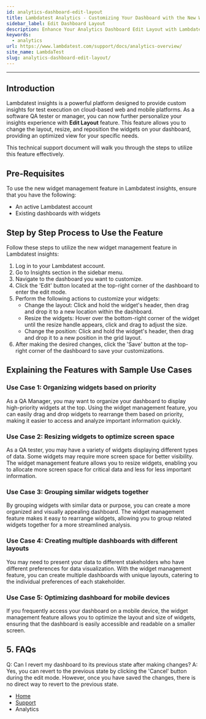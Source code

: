 ```yaml
---
id: analytics-dashboard-edit-layout
title: Lambdatest Analytics - Customizing Your Dashboard with the New Widget Management Feature
sidebar_label: Edit Dashboard Layout
description: Enhance Your Analytics Dashboard Edit Layout with Lambdatest's Widget Management Feature Customizing Layout for Improved Insights 
keywords:
  - analytics
url: https://www.lambdatest.com/support/docs/analytics-overview/
site_name: LambdaTest
slug: analytics-dashboard-edit-layout/
---
```


<script type="application/ld+json"
      dangerouslySetInnerHTML={{ __html: JSON.stringify({
       "@context": "https://schema.org",
        "@type": "BreadcrumbList",
        "itemListElement": [{
          "@type": "ListItem",
          "position": 1,
          "name": "Home",
          "item": "https://www.lambdatest.com"
        },{
          "@type": "ListItem",
          "position": 2,
          "name": "Support",
          "item": "https://www.lambdatest.com/support/docs/"
        },{
          "@type": "ListItem",
          "position": 3,
          "name": "Linear App Integration",
          "item": "https://www.lambdatest.com/support/docs/analytics-overview/"
        }]
      })
    }}
></script>

---

## Introduction

Lambdatest insights is a powerful platform designed to provide custom insights for test execution on cloud-based web and mobile platforms. As a software QA tester or manager, you can now further personalize your insights experience with **Edit Layout** feature. This feature allows you to change the layout, resize, and reposition the widgets on your dashboard, providing an optimized view for your specific needs.

This technical support document will walk you through the steps to utilize this feature effectively.

## Pre-Requisites

To use the new widget management feature in Lambdatest insights, ensure that you have the following:

- An active Lambdatest account
- Existing dashboards with widgets

## Step by Step Process to Use the Feature

Follow these steps to utilize the new widget management feature in Lambdatest insights:

1. Log in to your Lambdatest account.
2. Go to Insights section in the sidebar menu.
3. Navigate to the dashboard you want to customize.
4. Click the 'Edit' button located at the top-right corner of the dashboard to enter the edit mode.
5. Perform the following actions to customize your widgets:
   - Change the layout: Click and hold the widget's header, then drag and drop it to a new location within the dashboard.
   - Resize the widgets: Hover over the bottom-right corner of the widget until the resize handle appears, click and drag to adjust the size.
   - Change the position: Click and hold the widget's header, then drag and drop it to a new position in the grid layout.
6. After making the desired changes, click the 'Save' button at the top-right corner of the dashboard to save your customizations.

## Explaining the Features with Sample Use Cases

### Use Case 1: Organizing widgets based on priority

As a QA Manager, you may want to organize your dashboard to display high-priority widgets at the top. Using the widget management feature, you can easily drag and drop widgets to rearrange them based on priority, making it easier to access and analyze important information quickly.

### Use Case 2: Resizing widgets to optimize screen space

As a QA tester, you may have a variety of widgets displaying different types of data. Some widgets may require more screen space for better visibility. The widget management feature allows you to resize widgets, enabling you to allocate more screen space for critical data and less for less important information.

### Use Case 3: Grouping similar widgets together

By grouping widgets with similar data or purpose, you can create a more organized and visually appealing dashboard. The widget management feature makes it easy to rearrange widgets, allowing you to group related widgets together for a more streamlined analysis.

### Use Case 4: Creating multiple dashboards with different layouts

You may need to present your data to different stakeholders who have different preferences for data visualization. With the widget management feature, you can create multiple dashboards with unique layouts, catering to the individual preferences of each stakeholder.

### Use Case 5: Optimizing dashboard for mobile devices

If you frequently access your dashboard on a mobile device, the widget management feature allows you to optimize the layout and size of widgets, ensuring that the dashboard is easily accessible and readable on a smaller screen.

## 5. FAQs

Q: Can I revert my dashboard to its previous state after making changes?
A: Yes, you can revert to the previous state by clicking the 'Cancel' button during the edit mode. However, once you have saved the changes, there is no direct way to revert to the previous state.



<nav aria-label="breadcrumbs">
  <ul className="breadcrumbs">
    <li className="breadcrumbs__item">
      <a className="breadcrumbs__link" target="_self" href="https://www.lambdatest.com">
        Home
      </a>
    </li>
    <li className="breadcrumbs__item">
      <a className="breadcrumbs__link" target="_self" href="https://www.lambdatest.com/support/docs/">
        Support
      </a>
    </li>
    <li className="breadcrumbs__item breadcrumbs__item--active">
      <span className="breadcrumbs__link">
      Analytics 
      </span>
    </li>
  </ul>
</nav>
